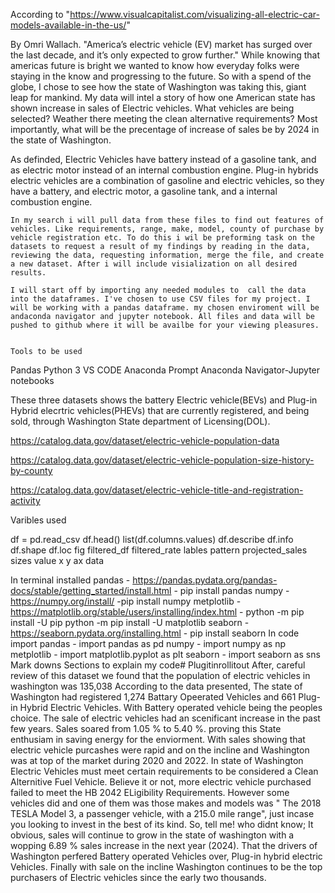 According to "https://www.visualcapitalist.com/visualizing-all-electric-car-models-available-in-the-us/"

By Omri Wallach. "America’s electric vehicle (EV) market has surged over the last decade, and it’s only expected to grow further." While knowing that americas future is bright we wanted to know how everyday folks were staying in the know and progressing to the future. So with a spend of the globe, I chose to see how the state of Washington was taking this, giant leap for mankind. My data will intel a story of how one American state has shown increase in sales of Electric vehicles. What vehicles are being selected? Weather there meeting the clean alternative requirements? Most importantly, what will be the precentage of increase of sales be by 2024 in the state of Washington.

 As definded, Electric Vehicles have battery instead of a gasoline tank, and as electric motor instead of an internal combustion engine.
Plug-in hybrids electric vehicles are a combination of gasoline and electric vehicles, so they have a battery, and electric motor, a  gasoline tank, and a internal combustion engine. 



    In my search i will pull data from these files to find out features of vehicles. Like requirements, range, make, model, county of purchase by vehicle registration etc. To do this i wil be preforming task on the datasets to request a result of my findings by reading in the data, reviewing the data, requesting information, merge the file, and create a new dataset. After i will include visialization on all desired results. 

    I will start off by importing any needed modules to  call the data into the dataframes. I've chosen to use CSV files for my project. I will be working with a pandas dataframe. my chosen enviroment will be andaconda navigator and jupyter notebook. All files and data will be pushed to github where it will be availbe for your viewing pleasures.


    Tools to be used
Pandas Python 3 VS CODE Anaconda Prompt Anaconda Navigator-Jupyter notebooks

These three datasets shows the battery Electric vehicle(BEVs) and Plug-in Hybrid elecrtric vehicles(PHEVs) that are currently registered, and being sold, through Washington State department of Licensing(DOL).

https://catalog.data.gov/dataset/electric-vehicle-population-data

https://catalog.data.gov/dataset/electric-vehicle-population-size-history-by-county

https://catalog.data.gov/dataset/electric-vehicle-title-and-registration-activity

Varibles used

df = pd.read_csv
df.head()
list(df.columns.values)
df.describe
df.info
df.shape
df.loc
fig
filtered_df
filtered_rate
lables
pattern
projected_sales
sizes
value
x
y
ax
data


In terminal installed pandas - https://pandas.pydata.org/pandas-docs/stable/getting_started/install.html - pip install pandas numpy - https://numpy.org/install/ -pip install numpy metplotlib - https://matplotlib.org/stable/users/installing/index.html - python -m pip install -U pip python -m pip install -U matplotlib seaborn - https://seaborn.pydata.org/installing.html - pip install seaborn In code import pandas - import pandas as pd numpy - import numpy as np metplotlib - import matplotlib.pyplot as plt seaborn - import seaborn as sns Mark downs Sections to explain my code# Plugitinrollitout
After, careful review of this dataset we found that the population of electric vehicles in washington was 135,038
According to the data presented, The state of Washington had registered 1,274 Battary Opeerated Vehicles and 661 Plug-in Hybrid Electric Vehicles. With Battery operated vehicle being the peoples choice.
The sale of electric vehicles had an scenificant increase in the past few years. Sales soared from 1.05 % to 5.40 %. proving this State enthusiam in saving energy for the enviorment.
With sales showing that electric vehicle purcashes were rapid and on the incline and Washington was at top of the market during 2020 and 2022.
In state of Washington Electric Vehicles must meet certain requirements to be considered a Clean Alternitive Fuel Vehicle. Believe it or not, more electric vehicle purchased failed to meet the HB 2042 ELigibility Requirements. However some vehicles did and one of them was those makes and models was " The 2018 TESLA
Model 3, a passenger vehicle, with a 215.0 mile range", just incase you looking to invest in the best of its kind.
So, tell me! who didnt know; It obvious, sales will continue to grow in the state of washington with a wopping 6.89 % sales increase in the next year (2024). That the drivers of Washington perfered Battery operated Vehicles over, Plug-in hybrid electric Vehicles. Finally with sale on the incline Washington continues to be the top purchasers of Electric vehicles since the early two thousands.

